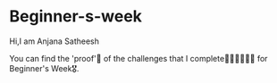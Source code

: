 # Beginner-s-week



Hi,I am Anjana Satheesh





You can find the 'proof'🧐 of the challenges that I complete🏃‍♀️‍➡️🏃‍♀️‍➡️ for Beginner's Week🎖️.
